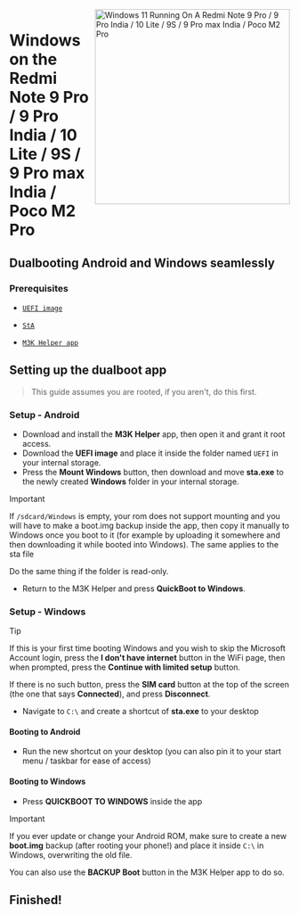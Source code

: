 <img align="right" src="https://github.com/woa-miatoll/Port-Windows-11-Redmi-Note-9-Pro/blob/main/Miatoll.png" width="350" alt="Windows 11 Running On A Redmi Note 9 Pro / 9 Pro India / 10 Lite / 9S / 9 Pro max India / Poco M2 Pro">

# Windows on the Redmi Note 9 Pro / 9 Pro India / 10 Lite / 9S / 9 Pro max India / Poco M2 Pro

## Dualbooting Android and Windows seamlessly

### Prerequisites
- [```UEFI image```](https://github.com/woa-miatoll/Miatoll-Releases/releases/latest)

- [```StA```](https://github.com/woa-miatoll/Miatoll-Guide/releases/tag/dualboot)

- [```M3K Helper app```](https://github.com/WaLoVayu/M3K-Helper/releases/latest)

## Setting up the dualboot app
> This guide assumes you are rooted, if you aren't, do this first.

### Setup - Android
- Download and install the **M3K Helper** app, then open it and grant it root access.
- Download the **UEFI image** and place it inside the folder named `UEFI` in your internal storage.
- Press the **Mount Windows** button, then download and move **sta.exe** to the newly created **Windows** folder in your internal storage.

> [!Important]
> If `/sdcard/Windows` is empty, your rom does not support mounting and you will have to make a boot.img backup inside the app, then copy it manually to Windows once you boot to it (for example by uploading it somewhere and then downloading it while booted into Windows). The same applies to the sta file
>
> Do the same thing if the folder is read-only.

- Return to the M3K Helper and press **QuickBoot to Windows**.

### Setup - Windows
> [!Tip]
> If this is your first time booting Windows and you wish to skip the Microsoft Account login, press the **I don't have internet** button in the WiFi page, then when prompted, press the **Continue with limited setup** button.
>
> If there is no such button, press the **SIM card** button at the top of the screen (the one that says **Connected**), and press **Disconnect**.
- Navigate to `C:\` and create a shortcut of **sta.exe** to your desktop

#### Booting to Android
- Run the new shortcut on your desktop (you can also pin it to your start menu / taskbar for ease of access)

#### Booting to Windows
- Press **QUICKBOOT TO WINDOWS** inside the app

> [!Important]
> If you ever update or change your Android ROM, make sure to create a new **boot.img** backup (after rooting your phone!) and place it inside `C:\` in Windows, overwriting the old file.
>
> You can also use the **BACKUP Boot** button in the M3K Helper app to do so.

## Finished!